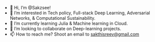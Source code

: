 - 👋 Hi, I’m @Sakzsee!
- 👀 I’m interested in Tech policy, Full-stack Deep Learning, Adversarial Networks, & Computational Sustainability. 
- 🌱 I’m currently learning Julia & Machine learning in Cloud.
- 💞️ I’m looking to collaborate on Deep-learning projects.
- 📫 How to reach me? Shoot an email to sakthisreev@gmail.com

<!---
Sakzsee/Sakzsee is a ✨ special ✨ repository because its `README.md` (this file) appears on your GitHub profile.
You can click the Preview link to take a look at your changes.
--->

